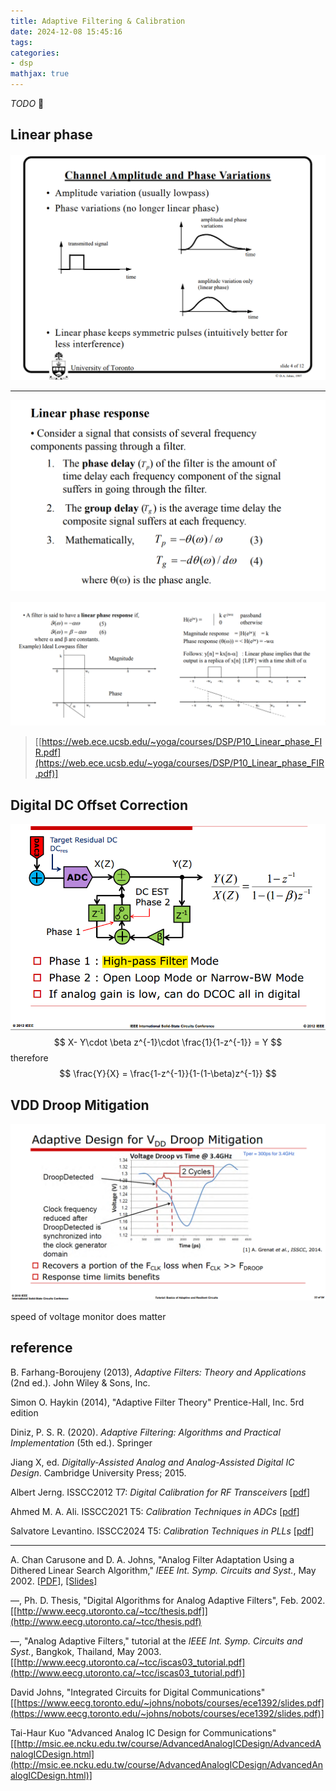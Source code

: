 ```yaml
---
title: Adaptive Filtering & Calibration
date: 2024-12-08 15:45:16
tags:
categories:
- dsp
mathjax: true
---
```


*TODO* &#128197;



## Linear phase

![image-20241213232002042](calibration/image-20241213232002042.png)

---

![image-20241213233748837](calibration/image-20241213233748837.png)

![image-20241213233917966](calibration/image-20241213233917966.png)

> [[https://web.ece.ucsb.edu/~yoga/courses/DSP/P10_Linear_phase_FIR.pdf](https://web.ece.ucsb.edu/~yoga/courses/DSP/P10_Linear_phase_FIR.pdf)]





## Digital DC Offset Correction

![image-20241229122711845](calibration/image-20241229122711845.png)
$$
X- Y\cdot \beta z^{-1}\cdot \frac{1}{1-z^{-1}} = Y
$$
therefore
$$
\frac{Y}{X} = \frac{1-z^{-1}}{1-(1-\beta)z^{-1}}
$$



## VDD Droop Mitigation

![image-20250105134745277](calibration/image-20250105134745277.png)

speed of voltage monitor does matter






## reference

B. Farhang-Boroujeny (2013), *Adaptive Filters: Theory and Applications* (2nd ed.). John Wiley & Sons, Inc.

Simon O. Haykin (2014), "Adaptive Filter Theory" Prentice-Hall, Inc. 5rd edition

Diniz, P. S. R. (2020). *Adaptive Filtering: Algorithms and Practical Implementation* (5th ed.). Springer

Jiang X, ed. *Digitally-Assisted Analog and Analog-Assisted Digital IC Design*. Cambridge University Press; 2015.

Albert Jerng. ISSCC2012 T7: *Digital Calibration for RF Transceivers* [[pdf](https://www.nishanchettri.com/isscc-slides/2012%20ISSCC/TUTORIALS/ISSCC2012Visuals-T7.pdf)]

Ahmed M. A. Ali. ISSCC2021 T5: *Calibration Techniques in ADCs* [[pdf](https://www.nishanchettri.com/isscc-slides/2021%20ISSCC/TUTORIALS/ISSCC2021-T5.pdf)]

Salvatore Levantino. ISSCC2024 T5: *Calibration Techniques in PLLs* [[pdf](https://www.nishanchettri.com/isscc-slides/2024%20ISSCC/TUTORIALS/T5.pdf)]

---

A. Chan Carusone and D. A. Johns, "Analog Filter Adaptation Using a Dithered Linear Search Algorithm," *IEEE Int. Symp. Circuits and Syst.*, May 2002. [[PDF](http://www.eecg.utoronto.ca/~tcc/iscas_02a.pdf)], [[Slides]](http://www.eecg.utoronto.ca/~tcc/iscas_02a_slides.pdf)

—, Ph. D. Thesis, "Digital Algorithms for Analog Adaptive Filters", Feb. 2002. [[http://www.eecg.utoronto.ca/~tcc/thesis.pdf]](http://www.eecg.utoronto.ca/~tcc/thesis.pdf)

—, "Analog Adaptive Filters," tutorial at the *IEEE Int. Symp. Circuits and Syst.*, Bangkok, Thailand, May 2003. [[http://www.eecg.utoronto.ca/~tcc/iscas03_tutorial.pdf](http://www.eecg.utoronto.ca/~tcc/iscas03_tutorial.pdf)]

David Johns, "Integrated Circuits for Digital Communications" [[https://www.eecg.toronto.edu/~johns/nobots/courses/ece1392/slides.pdf](https://www.eecg.toronto.edu/~johns/nobots/courses/ece1392/slides.pdf)]

Tai-Haur Kuo "Advanced Analog IC Design for Communications" [[http://msic.ee.ncku.edu.tw/course/AdvancedAnalogICDesign/AdvancedAnalogICDesign.html](http://msic.ee.ncku.edu.tw/course/AdvancedAnalogICDesign/AdvancedAnalogICDesign.html)]
